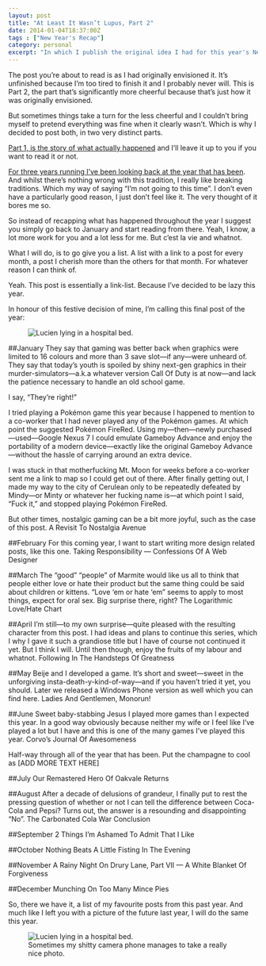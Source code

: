 ```yaml
---
layout: post
title: "At Least It Wasn’t Lupus, Part 2"
date: 2014-01-04T18:37:00Z
tags : ["New Year's Recap"]
category: personal
excerpt: "In which I publish the original idea I had for this year's New Year's Eve Recap."
---
```

The post you’re about to read is as I had originally envisioned it. It’s unfinished because I’m too tired to finish it and I probably never will. This is Part 2, the part that’s significantly more cheerful because that’s just how it was originally envisioned.

But sometimes things take a turn for the less cheerful and I couldn’t bring myself to pretend everything was fine when it clearly wasn’t. Which is why I decided to post both, in two very distinct parts.

[Part 1, is the story of what actually happened][lupus1] and I’ll leave it up to you if you want to read it or not.


[For three years running I’ve been looking back at the year that has been][topic]. And whilst there’s nothing wrong with this tradition, I really like breaking traditions. Which my way of saying “I’m not going to this time”. I don’t even have a particularly good reason, I just don’t feel like it. The very thought of it bores me so.

So instead of recapping what has happened throughout the year I suggest you simply go back to January and start reading from there. Yeah, I know, a lot more work for you and a lot less for me. But c’est la vie and whatnot.

What I will do, is to go give you a list. A list with a link to a post for every month, a post I cherish more than the others for that month. For whatever reason I can think of.

Yeah. This post is essentially a link-list. Because I’ve decided to be lazy this year.

In honour of this festive decision of mine, I’m calling this final post of the year:

<figure>
	<img class="js-lazy-load" data-original="/assets/posts/2014/january/at-least-it-wasnt-lupus-part-2/the-ultimate-monthly-update.png" alt="Lucien lying in a hospital bed.">
</figure>

##January
They say that gaming was better back when graphics were limited to 16 colours and more than 3 save slot—if any—were unheard of. They say that today’s youth is spoiled by shiny next-gen graphics in their murder-simulators—a.k.a whatever version Call Of Duty is at now—and lack the patience necessary to handle an old school game.

I say, “They’re right!”

I tried playing a Pokémon game this year because I happened to mention to a co-worker that I had never played any of the Pokémon games. At which point the suggested Pokémon FireRed. Using my—then—newly purchased—used—Google Nexus 7 I could emulate Gameboy Advance and enjoy the portability of a modern device—exactly like the original Gameboy Advance—without the hassle of carrying around an extra device.

I was stuck in that motherfucking Mt. Moon for weeks before a co-worker sent me a link to map so I could get out of there. After finally getting out, I made my way to the city of Cerulean only to be repeatedly defeated by Mindy—or Minty or whatever her fucking name is—at which point I said, “Fuck it,” and stopped playing Pokémon FireRed.

But other times, nostalgic gaming can be a bit more joyful, such as the case of this post.
A Revisit To Nostalgia Avenue

##February
For this coming year, I want to start writing more design related posts, like this one.
Taking Responsibility — Confessions Of A Web Designer

##March
The “good” “people” of Marmite would like us all to think that people either love or hate their product but the same thing could be said about children or kittens. “Love ‘em or hate ‘em” seems to apply to most things, expect for oral sex. Big surprise there, right?
The Logarithmic Love/Hate Chart

##April
I’m still—to my own surprise—quite pleased with the resulting character from this post. I had ideas and plans to continue this series, which I why I gave it such a grandiose title but I have of course not continued it yet. But I think I will. Until then though, enjoy the fruits of my labour and whatnot.
Following In The Handsteps Of Greatness

##May
Beije and I developed a game. It’s short and sweet—sweet in the unforgiving insta-death-y-kind-of-way—and if you haven’t tried it yet, you should. Later we released a Windows Phone version as well which you can find here.
Ladies And Gentlemen, Monorun!

##June
Sweet baby-stabbing Jesus I played more games than I expected this year. In a good way obviously because neither my wife or I feel like I’ve played a lot but I have and this is one of the many games I’ve played this year.
Corvo’s Journal Of Awesomeness

Half-way through all of the year that has been. Put the champagne to cool as [ADD MORE TEXT HERE]

##July
Our Remastered Hero Of Oakvale Returns

##August
After a decade of delusions of grandeur, I finally put to rest the pressing question of whether or not I can tell the difference between Coca-Cola and Pepsi? Turns out, the answer is a resounding and disappointing “No”.
The Carbonated Cola War Conclusion

##September
2 Things I’m Ashamed To Admit That I Like

##October
Nothing Beats A Little Fisting In The Evening

##November
A Rainy Night On Drury Lane, Part VII — A White Blanket Of Forgiveness

##December
Munching On Too Many Mince Pies

So, there we have it, a list of my favourite posts from this past year. And much like I left you with a picture of the future last year, I will do the same this year.

<figure>
	<img class="js-lazy-load" data-original="/assets/posts/2014/january/at-least-it-wasnt-lupus-part-2/untitled.jpg" alt="Lucien lying in a hospital bed.">
	<figcaption>Sometimes my shitty camera phone manages to take a really nice photo.</figcaption>
</figure>

[lupus1]: /blog/at-least-it-wasnt-lupus-part-1
[topic]: /topics/#New+Year's+Recap